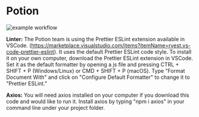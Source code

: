 # Potion
![example workflow](https://github.com/cchun01/Potion/actions/workflows/node.js.yml/badge.svg)

**Linter:**
The Potion team is using the Prettier ESLint extension available in VSCode. (https://marketplace.visualstudio.com/items?itemName=rvest.vs-code-prettier-eslint).
It uses the default Prettier ESLint code style. To install it on your own computer, download the Prettier ESLint extension in VSCode. Set it as the default formatter by opening a js file and pressing  CTRL + SHIFT + P (Windows/Linux) or CMD + SHIFT + P (macOS). Type "Format Document With" and click on "Configure Default Formatter" to change it to "Prettier ESLint."

**Axios:**
You will need axios installed on your computer if you download this code and would like to run it. Install axios by typing "npm i axios" in your command line under your project folder.
